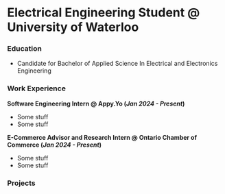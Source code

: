 # Electrical Engineering Student @ University of Waterloo


### Education 
  - Candidate for Bachelor of Applied Science In Electrical and Electronics Engineering

### Work Experience
**Software Engineering Intern @ Appy.Yo                (_Jan 2024 - Present_)**
  - Some stuff
  - Some stuff

**E-Commerce Advisor and Research Intern @ Ontario Chamber of Commerce   (_Jan 2024 - Present_)**
  - Some stuff
  - Some stuff

### Projects

